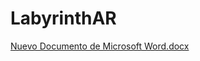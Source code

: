 # LabyrinthAR
[Nuevo Documento de Microsoft Word.docx](https://github.com/carlokos/LabyrinthAR/files/10475359/Nuevo.Documento.de.Microsoft.Word.docx)
